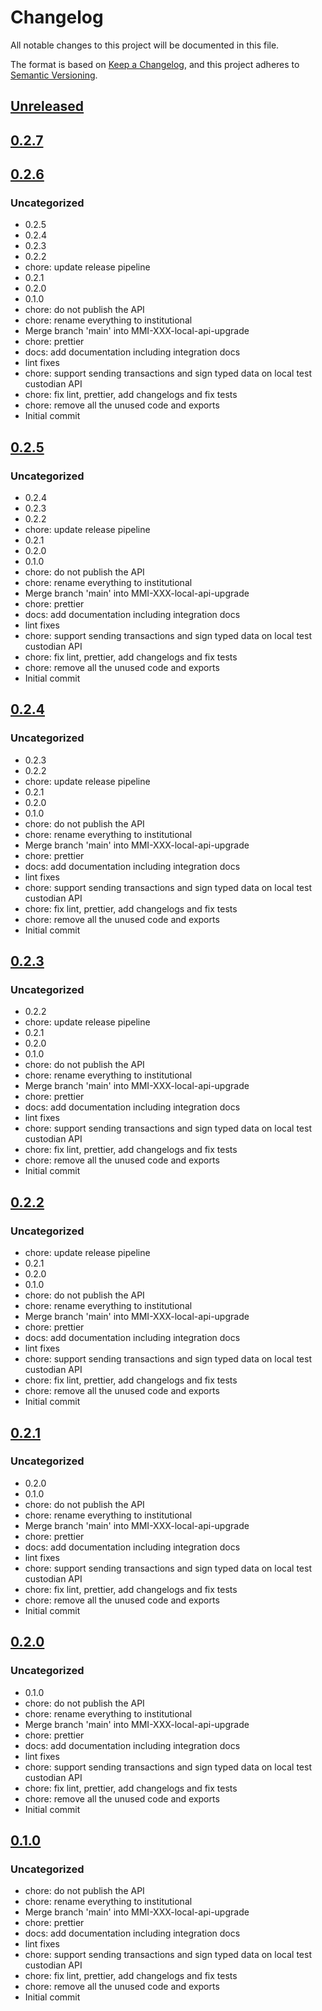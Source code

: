 # Changelog

All notable changes to this project will be documented in this file.

The format is based on [Keep a Changelog](https://keepachangelog.com/en/1.0.0/),
and this project adheres to [Semantic Versioning](https://semver.org/spec/v2.0.0.html).

## [Unreleased]

## [0.2.7]

## [0.2.6]

### Uncategorized

- 0.2.5
- 0.2.4
- 0.2.3
- 0.2.2
- chore: update release pipeline
- 0.2.1
- 0.2.0
- 0.1.0
- chore: do not publish the API
- chore: rename everything to institutional
- Merge branch 'main' into MMI-XXX-local-api-upgrade
- chore: prettier
- docs: add documentation including integration docs
- lint fixes
- chore: support sending transactions and sign typed data on local test custodian API
- chore: fix lint, prettier, add changelogs and fix tests
- chore: remove all the unused code and exports
- Initial commit

## [0.2.5]

### Uncategorized

- 0.2.4
- 0.2.3
- 0.2.2
- chore: update release pipeline
- 0.2.1
- 0.2.0
- 0.1.0
- chore: do not publish the API
- chore: rename everything to institutional
- Merge branch 'main' into MMI-XXX-local-api-upgrade
- chore: prettier
- docs: add documentation including integration docs
- lint fixes
- chore: support sending transactions and sign typed data on local test custodian API
- chore: fix lint, prettier, add changelogs and fix tests
- chore: remove all the unused code and exports
- Initial commit

## [0.2.4]

### Uncategorized

- 0.2.3
- 0.2.2
- chore: update release pipeline
- 0.2.1
- 0.2.0
- 0.1.0
- chore: do not publish the API
- chore: rename everything to institutional
- Merge branch 'main' into MMI-XXX-local-api-upgrade
- chore: prettier
- docs: add documentation including integration docs
- lint fixes
- chore: support sending transactions and sign typed data on local test custodian API
- chore: fix lint, prettier, add changelogs and fix tests
- chore: remove all the unused code and exports
- Initial commit

## [0.2.3]

### Uncategorized

- 0.2.2
- chore: update release pipeline
- 0.2.1
- 0.2.0
- 0.1.0
- chore: do not publish the API
- chore: rename everything to institutional
- Merge branch 'main' into MMI-XXX-local-api-upgrade
- chore: prettier
- docs: add documentation including integration docs
- lint fixes
- chore: support sending transactions and sign typed data on local test custodian API
- chore: fix lint, prettier, add changelogs and fix tests
- chore: remove all the unused code and exports
- Initial commit

## [0.2.2]

### Uncategorized

- chore: update release pipeline
- 0.2.1
- 0.2.0
- 0.1.0
- chore: do not publish the API
- chore: rename everything to institutional
- Merge branch 'main' into MMI-XXX-local-api-upgrade
- chore: prettier
- docs: add documentation including integration docs
- lint fixes
- chore: support sending transactions and sign typed data on local test custodian API
- chore: fix lint, prettier, add changelogs and fix tests
- chore: remove all the unused code and exports
- Initial commit

## [0.2.1]

### Uncategorized

- 0.2.0
- 0.1.0
- chore: do not publish the API
- chore: rename everything to institutional
- Merge branch 'main' into MMI-XXX-local-api-upgrade
- chore: prettier
- docs: add documentation including integration docs
- lint fixes
- chore: support sending transactions and sign typed data on local test custodian API
- chore: fix lint, prettier, add changelogs and fix tests
- chore: remove all the unused code and exports
- Initial commit

## [0.2.0]

### Uncategorized

- 0.1.0
- chore: do not publish the API
- chore: rename everything to institutional
- Merge branch 'main' into MMI-XXX-local-api-upgrade
- chore: prettier
- docs: add documentation including integration docs
- lint fixes
- chore: support sending transactions and sign typed data on local test custodian API
- chore: fix lint, prettier, add changelogs and fix tests
- chore: remove all the unused code and exports
- Initial commit

## [0.1.0]

### Uncategorized

- chore: do not publish the API
- chore: rename everything to institutional
- Merge branch 'main' into MMI-XXX-local-api-upgrade
- chore: prettier
- docs: add documentation including integration docs
- lint fixes
- chore: support sending transactions and sign typed data on local test custodian API
- chore: fix lint, prettier, add changelogs and fix tests
- chore: remove all the unused code and exports
- Initial commit

[Unreleased]: https://github.com/MetaMask/snap-institutional-wallet/compare/v0.2.7...HEAD
[0.2.7]: https://github.com/MetaMask/snap-institutional-wallet/compare/v0.2.6...v0.2.7
[0.2.6]: https://github.com/MetaMask/snap-institutional-wallet/compare/v0.2.5...v0.2.6
[0.2.5]: https://github.com/MetaMask/snap-institutional-wallet/compare/v0.2.4...v0.2.5
[0.2.4]: https://github.com/MetaMask/snap-institutional-wallet/compare/v0.2.3...v0.2.4
[0.2.3]: https://github.com/MetaMask/snap-institutional-wallet/compare/v0.2.2...v0.2.3
[0.2.2]: https://github.com/MetaMask/snap-institutional-wallet/compare/v0.2.1...v0.2.2
[0.2.1]: https://github.com/MetaMask/snap-institutional-wallet/compare/v0.2.0...v0.2.1
[0.2.0]: https://github.com/MetaMask/snap-institutional-wallet/compare/v0.1.0...v0.2.0
[0.1.0]: https://github.com/MetaMask/snap-institutional-wallet/releases/tag/v0.1.0

